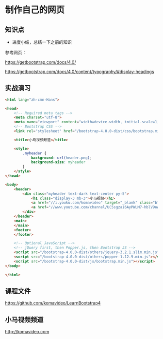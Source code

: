 制作自己的网页
=============

## 知识点

* 进度小结，总结一下之前的知识

参考网页：

https://getbootstrap.com/docs/4.0/

https://getbootstrap.com/docs/4.0/content/typography/#display-headings

## 实战演习

~~~html
<html lang="zh-cmn-Hans">

<head>
    <!-- Required meta tags -->
    <meta charset="utf-8">
    <meta name="viewport" content="width=device-width, initial-scale=1, shrink-to-fit=no">
    <!-- Bootstrap CSS -->
    <link rel="stylesheet" href="/bootstrap-4.0.0-dist/css/bootstrap.min.css">

    <title>小马视频频道</title>

    <style>
        .myheader {
            background: url(header.png);
            background-size: myheader
        }
    </style>
</head>

<body>
    <header>
        <div class="myheader text-dark text-center py-5">
            <h1 class="display-3 mb-3">小马视频</h1>
            <a href="//i.youku.com/komavideo" target="_blank" class="btn btn-primary btn-lg">优酷频道</a>
            <a href="//www.youtube.com/channel/UC5sgzai6AyPWLM7-hblV9oA" target="_blank" class="btn btn-danger btn-lg">Youtube频道</a>
        </div>
    </header>
    <main>
    </main>
    <footer>
    </footer>

    <!-- Optional JavaScript -->
    <!-- jQuery first, then Popper.js, then Bootstrap JS -->
    <script src="/bootstrap-4.0.0-dist/others/jquery-3.2.1.slim.min.js"></script>
    <script src="/bootstrap-4.0.0-dist/others/popper-1.12.9.min.js"></script>
    <script src="/bootstrap-4.0.0-dist/js/bootstrap.min.js"></script>
</body>

</html>
~~~

## 课程文件

https://github.com/komavideo/LearnBootstrap4

## 小马视频频道

http://komavideo.com
